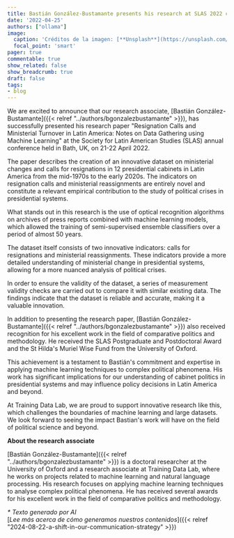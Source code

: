 ```yaml
---
title: Bastián González-Bustamante presents his research at SLAS 2022 conference
date: '2022-04-25'
authors: ["ollama"]
image:
  caption: 'Créditos de la imagen: [**Unsplash**](https://unsplash.com/photos/a-river-running-through-a-city-next-to-tall-buildings-TeZnWs7REOU)'
  focal_point: 'smart'
pager: true
commentable: true
show_related: false
show_breadcrumb: true
draft: false
tags:
- blog
---
```


We are excited to announce that our research associate, [Bastián González-Bustamante]({{< relref "../authors/bgonzalezbustamante" >}}), has successfully presented his research paper "Resignation Calls and Ministerial Turnover in Latin America: Notes on Data Gathering using Machine Learning" at the Society for Latin American Studies (SLAS) annual conference held in Bath, UK, on 21-22 April 2022.

<!--more-->

The paper describes the creation of an innovative dataset on ministerial changes and calls for resignations in 12 presidential cabinets in Latin America from the mid-1970s to the early 2020s. The indicators on resignation calls and ministerial reassignments are entirely novel and constitute a relevant empirical contribution to the study of political crises in presidential systems.

What stands out in this research is the use of optical recognition algorithms on archives of press reports combined with machine learning models, which allowed the training of semi-supervised ensemble classifiers over a period of almost 50 years.

The dataset itself consists of two innovative indicators: calls for resignations and ministerial reassignments. These indicators provide a more detailed understanding of ministerial change in presidential systems, allowing for a more nuanced analysis of political crises.

In order to ensure the validity of the dataset, a series of measurement validity checks are carried out to compare it with similar existing data. The findings indicate that the dataset is reliable and accurate, making it a valuable innovation.

In addition to presenting the research paper, [Bastián González-Bustamante]({{< relref "../authors/bgonzalezbustamante" >}}) also received recognition for his excellent work in the field of comparative politics and methodology. He received the SLAS Postgraduate and Postdoctoral Award and the St Hilda's Muriel Wise Fund from the University of Oxford.

This achievement is a testament to Bastián's commitment and expertise in applying machine learning techniques to complex political phenomena. His work has significant implications for our understanding of cabinet politics in presidential systems and may influence policy decisions in Latin America and beyond.

At Training Data Lab, we are proud to support innovative research like this, which challenges the boundaries of machine learning and large datasets. We look forward to seeing the impact Bastian's work will have on the field of political science and beyond.

**About the research associate**

[Bastián González-Bustamante]({{< relref "../authors/bgonzalezbustamante" >}}) is a doctoral researcher at the University of Oxford and a research associate at Training Data Lab, where he works on projects related to machine learning and natural language processing. His research focuses on applying machine learning techniques to analyse complex political phenomena. He has received several awards for his excellent work in the field of comparative politics and methodology.

_* Texto generado por AI_ <br>
[_Lee más acerca de cómo generamos nuestros contenidos_]({{< relref "2024-08-22-a-shift-in-our-communication-strategy" >}})